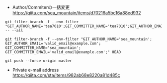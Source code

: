 * Author/Commiterの一括変更
https://qiita.com/sea_mountain/items/d70216a5bc16a88ed932

```
git filter-branch -f --env-filter "GIT_AUTHOR_NAME='tea7010';GIT_COMMITTER_NAME='tea7010';GIT_AUTHOR_EMAIL='tea7010@users.noreply.github.com';GIT_COMMITTER_EMAIL='tea7010@users.noreply.github.com'" -- --all
```

```
git filter-branch -f --env-filter "GIT_AUTHOR_NAME='sea_mountain'; GIT_AUTHOR_EMAIL='valid_email@example.com'; GIT_COMMITTER_NAME='sea_mountain'; GIT_COMMITTER_EMAIL='valid_email@example.com';" HEAD 
```

```
git push --force origin master
```


* Private e-mail address
https://qiita.com/sta/items/982ab68e8220a81d485c
